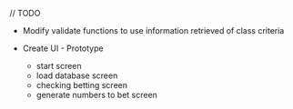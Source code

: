 // TODO


- Modify validate functions to use information retrieved of class criteria

- Create UI - Prototype
	- start screen 
	- load database screen
	- checking betting screen
	- generate numbers to bet screen 
	
